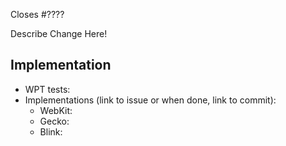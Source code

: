 Closes #????

<!--- IF EDITORIAL or CHORE, delete this template -->

Describe Change Here!

## Implementation

* WPT tests:
* Implementations (link to issue or when done, link to commit):
   * WebKit:
   * Gecko:
   * Blink:
